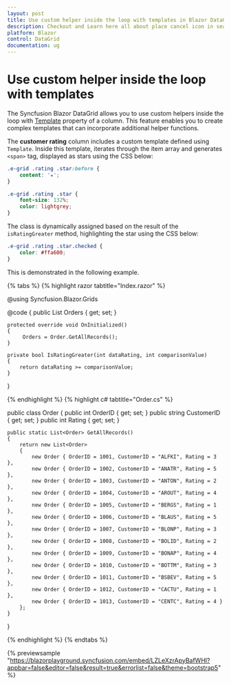 ```yaml
---
layout: post
title: Use custom helper inside the loop with templates in Blazor DataGrid | Syncfusion
description: Checkout and Learn here all about place cancel icon in search bar in Syncfusion Blazor DataGrid.Component
platform: Blazor
control: DataGrid
documentation: ug
---
```


# Use custom helper inside the loop with templates

The Syncfusion Blazor DataGrid allows you to use custom helpers inside the loop with [Template](https://help.syncfusion.com/cr/blazor/Syncfusion.Blazor.Grids.GridColumn.html?#Syncfusion_Blazor_Grids_GridColumn_Template) property of a column. This feature enables you to create complex templates that can incorporate additional helper functions.

The **customer rating** column includes a custom template defined using `Template`. Inside this template, iterates through the item array and generates `<span>` tag, displayed as stars using the CSS below:

```css
.e-grid .rating .star:before {
    content: '★';
}

.e-grid .rating .star {
    font-size: 132%;
    color: lightgrey;
}
```

The class is dynamically assigned  based on the result of the `isRatingGreater` method, highlighting the star using the CSS below:

```css
.e-grid .rating .star.checked {
    color: #ffa600;
}
```

This is demonstrated in the following example.

{% tabs %}
{% highlight razor tabtitle="Index.razor" %}

@using Syncfusion.Blazor.Grids

<SfGrid DataSource="@Orders" Height="300px">
    <GridColumns>
        <GridColumn Field="OrderID" HeaderText="Order ID" TextAlign="TextAlign.Right" Width="90"></GridColumn>
        <GridColumn Field="CustomerID" HeaderText="Customer ID" Width="100"></GridColumn>
        <GridColumn HeaderText="Customer Rating" Width="120">
            <Template>
                @{
                    var rating = (context as Order)?.Rating ?? 0;
                }
                <div class="rate">
                    <div class="rating">
                        @foreach (var i in Enumerable.Range(1, 5))
                        {
                            <span class="star @(IsRatingGreater(rating, i) ? "checked" : "")"></span>
                        }
                    </div>
                </div>
            </Template>
        </GridColumn>
    </GridColumns>
</SfGrid>

<style>
    .e-grid .rating .star:before {
        content: '★';
    }

    .e-grid .rating .star {
        font-size: 132%;
        color: lightgrey;
    }

    .e-grid .rating .star.checked {
        color: #ffa600;
    }
</style>

@code {
    public List<Order> Orders { get; set; }

    protected override void OnInitialized()
    {
         Orders = Order.GetAllRecords();
    }

    private bool IsRatingGreater(int dataRating, int comparisonValue)
    {
        return dataRating >= comparisonValue;
    }
}

{% endhighlight %}
{% highlight c# tabtitle="Order.cs" %}

public class Order
{
    public int OrderID { get; set; }
    public string CustomerID { get; set; }
    public int Rating { get; set; }

    public static List<Order> GetAllRecords()
    {
        return new List<Order>
        {
            new Order { OrderID = 1001, CustomerID = "ALFKI", Rating = 3 },
            new Order { OrderID = 1002, CustomerID = "ANATR", Rating = 5 },
            new Order { OrderID = 1003, CustomerID = "ANTON", Rating = 2 },
            new Order { OrderID = 1004, CustomerID = "AROUT", Rating = 4 },
            new Order { OrderID = 1005, CustomerID = "BERGS", Rating = 1 },
            new Order { OrderID = 1006, CustomerID = "BLAUS", Rating = 5 },
            new Order { OrderID = 1007, CustomerID = "BLONP", Rating = 3 },
            new Order { OrderID = 1008, CustomerID = "BOLID", Rating = 2 },
            new Order { OrderID = 1009, CustomerID = "BONAP", Rating = 4 },
            new Order { OrderID = 1010, CustomerID = "BOTTM", Rating = 3 },
            new Order { OrderID = 1011, CustomerID = "BSBEV", Rating = 5 },
            new Order { OrderID = 1012, CustomerID = "CACTU", Rating = 1 },
            new Order { OrderID = 1013, CustomerID = "CENTC", Rating = 4 }
        };
    }
}

{% endhighlight %}
{% endtabs %}

{% previewsample "https://blazorplayground.syncfusion.com/embed/LZLeXzrApyBafWHl?appbar=false&editor=false&result=true&errorlist=false&theme=bootstrap5" %}